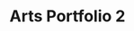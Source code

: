 ---
templateKey: resourcescard
image: /img/rectangle.png
title: Arts Portfolio 2
file: /resumes/michael-resume.pdf
---